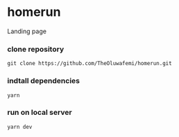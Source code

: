 # homerun
Landing page


### clone repository 

``` 
git clone https://github.com/TheOluwafemi/homerun.git
```


### indtall dependencies 

```
yarn 
```

### run on local server 
``` 
yarn dev
```
